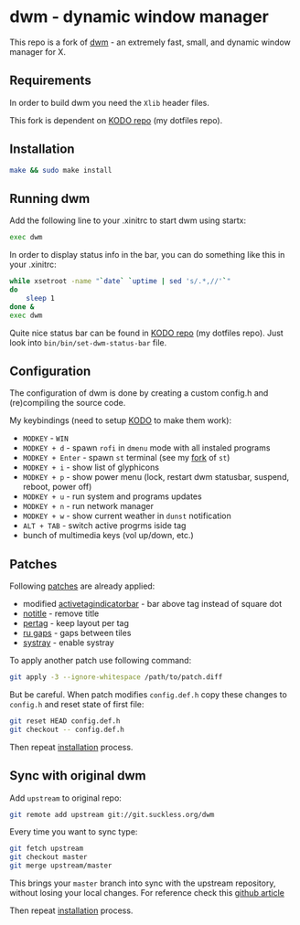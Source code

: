 # dwm - dynamic window manager

This repo is a fork of [dwm](https://dwm.suckless.org) - an extremely fast, small, and dynamic window manager for X.

## Requirements

In order to build dwm you need the `Xlib` header files.

This fork is dependent on [KODO repo](https://github.com/Kyczan/kodo) (my dotfiles repo).

## Installation

```sh
make && sudo make install
```

## Running dwm

Add the following line to your .xinitrc to start dwm using startx:

```sh
exec dwm
```

In order to display status info in the bar, you can do something like this in your .xinitrc:

```sh
while xsetroot -name "`date` `uptime | sed 's/.*,//'`"
do
    sleep 1
done &
exec dwm
```

Quite nice status bar can be found in [KODO repo](https://github.com/Kyczan/kodo) (my dotfiles repo). Just look into `bin/bin/set-dwm-status-bar` file.

## Configuration

The configuration of dwm is done by creating a custom config.h and (re)compiling the source code.

My keybindings (need to setup [KODO](https://github.com/Kyczan/kodo) to make them work):

- `MODKEY` - `WIN`
- `MODKEY + d` - spawn `rofi` in `dmenu` mode with all instaled programs
- `MODKEY + Enter` - spawn `st` terminal (see my [fork](https://github.com/Kyczan/st) of `st`)
- `MODKEY + i` - show list of glyphicons
- `MODKEY + p` - show power menu (lock, restart dwm statusbar, suspend, reboot, power off)
- `MODKEY + u` - run system and programs updates
- `MODKEY + n` - run network manager
- `MODKEY + w` - show current weather in `dunst` notification
- `ALT + TAB` - switch active progrms iside tag
- bunch of multimedia keys (vol up/down, etc.)

## Patches

Following [patches](https://dwm.suckless.org/patches/) are already applied:

- modified [activetagindicatorbar](https://dwm.suckless.org/patches/activetagindicatorbar/) - bar above tag instead of square dot
- [notitle](https://dwm.suckless.org/patches/notitle/) - remove title
- [pertag](https://dwm.suckless.org/patches/pertag/) - keep layout per tag
- [ru gaps](https://dwm.suckless.org/patches/ru_gaps/) - gaps between tiles
- [systray](https://dwm.suckless.org/patches/systray/) - enable systray

To apply another patch use following command:

```sh
git apply -3 --ignore-whitespace /path/to/patch.diff
```

But be careful. When patch modifies `config.def.h` copy these changes to `config.h` and reset state of first file:

```sh
git reset HEAD config.def.h
git checkout -- config.def.h
```

Then repeat [installation](#installation) process.

## Sync with original dwm

Add `upstream` to original repo:

```sh
git remote add upstream git://git.suckless.org/dwm
```

Every time you want to sync type:

```sh
git fetch upstream
git checkout master
git merge upstream/master
```

This brings your `master` branch into sync with the upstream repository, without losing your local changes.
For reference check this [github article](https://help.github.com/articles/syncing-a-fork/)

Then repeat [installation](#installation) process.
